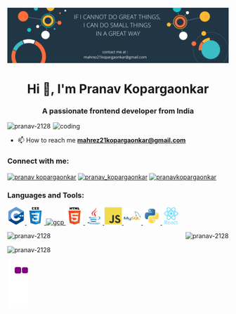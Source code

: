 ![logo](https://github.com/Pranav-2128/Pranav-2128/blob/main/Colorful%20Business%20Data%20General%20Linkedin%20Banner.png)
<h1 align="center">Hi 👋, I'm Pranav Kopargaonkar</h1>
<h3 align="center">A passionate frontend developer from India</h3>
<img align = "right" alt="coding" width="400" src = "https://media.tenor.com/NOYF3f82b_gAAAAC/programmer.gif">

<p align="left"> <img src="https://komarev.com/ghpvc/?username=pranav-2128&label=Profile%20views&color=0e75b6&style=flat" alt="pranav-2128" /> </p>

- 📫 How to reach me **mahrez21kopargaonkar@gmail.com**

<h3 align="left">Connect with me:</h3>
<p align="left">
<a href="https://linkedin.com/in/pranav kopargaonkar" target="blank"><img align="center" src="https://raw.githubusercontent.com/rahuldkjain/github-profile-readme-generator/master/src/images/icons/Social/linked-in-alt.svg" alt="pranav kopargaonkar" height="30" width="40" /></a>
<a href="https://www.leetcode.com/pranav_kopargaonkar" target="blank"><img align="center" src="https://raw.githubusercontent.com/rahuldkjain/github-profile-readme-generator/master/src/images/icons/Social/leet-code.svg" alt="pranav_kopargaonkar" height="30" width="40" /></a>
<a href="https://auth.geeksforgeeks.org/user/pranavkopargaonkar" target="blank"><img align="center" src="https://raw.githubusercontent.com/rahuldkjain/github-profile-readme-generator/master/src/images/icons/Social/geeks-for-geeks.svg" alt="pranavkopargaonkar" height="30" width="40" /></a>
</p>

<h3 align="left">Languages and Tools:</h3>
<p align="left"> <a href="https://www.w3schools.com/cpp/" target="_blank" rel="noreferrer"> <img src="https://raw.githubusercontent.com/devicons/devicon/master/icons/cplusplus/cplusplus-original.svg" alt="cplusplus" width="40" height="40"/> </a> <a href="https://www.w3schools.com/css/" target="_blank" rel="noreferrer"> <img src="https://raw.githubusercontent.com/devicons/devicon/master/icons/css3/css3-original-wordmark.svg" alt="css3" width="40" height="40"/> </a> <a href="https://cloud.google.com" target="_blank" rel="noreferrer"> <img src="https://www.vectorlogo.zone/logos/google_cloud/google_cloud-icon.svg" alt="gcp" width="40" height="40"/> </a> <a href="https://www.w3.org/html/" target="_blank" rel="noreferrer"> <img src="https://raw.githubusercontent.com/devicons/devicon/master/icons/html5/html5-original-wordmark.svg" alt="html5" width="40" height="40"/> </a> <a href="https://www.java.com" target="_blank" rel="noreferrer"> <img src="https://raw.githubusercontent.com/devicons/devicon/master/icons/java/java-original.svg" alt="java" width="40" height="40"/> </a> <a href="https://developer.mozilla.org/en-US/docs/Web/JavaScript" target="_blank" rel="noreferrer"> <img src="https://raw.githubusercontent.com/devicons/devicon/master/icons/javascript/javascript-original.svg" alt="javascript" width="40" height="40"/> </a> <a href="https://www.mysql.com/" target="_blank" rel="noreferrer"> <img src="https://raw.githubusercontent.com/devicons/devicon/master/icons/mysql/mysql-original-wordmark.svg" alt="mysql" width="40" height="40"/> </a> <a href="https://www.python.org" target="_blank" rel="noreferrer"> <img src="https://raw.githubusercontent.com/devicons/devicon/master/icons/python/python-original.svg" alt="python" width="40" height="40"/> </a> <a href="https://reactjs.org/" target="_blank" rel="noreferrer"> <img src="https://raw.githubusercontent.com/devicons/devicon/master/icons/react/react-original-wordmark.svg" alt="react" width="40" height="40"/> </a> </p>

<p><img align="right" src="https://github-readme-streak-stats.herokuapp.com/?user=pranav-2128&" alt="pranav-2128" /></p>
<p>&nbsp;<img align="left" src="https://github-readme-stats.vercel.app/api?username=pranav-2128&show_icons=true&locale=en" alt="pranav-2128" /></p>
<p><img align="center" src="https://github-readme-stats.vercel.app/api/top-langs?username=pranav-2128&show_icons=true&locale=en&layout=compact" alt="pranav-2128" /></p>

![snake gif](https://github.com/Pranav-2128/Pranav-2128/blob/output/github-contribution-grid-snake.gif)
